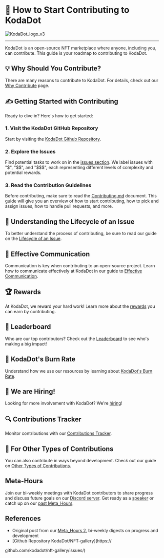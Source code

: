 # 🚀 How to Start Contributing to KodaDot

![KodaDot_logo_v3](/assets/koda-v3.png)

---

KodaDot is an open-source NFT marketplace where anyone, including you, can contribute. This guide is your roadmap to contributing to KodaDot. 

## 💡 Why Should You Contribute?

There are many reasons to contribute to KodaDot. For details, check out our [Why Contribute](/contributing/why-contribute) page.

## ✍️ Getting Started with Contributing

Ready to dive in? Here's how to get started:

### 1. Visit the KodaDot GitHub Repository

Start by visiting the [KodaDot Github Repository](https://github.com/kodadot).

### 2. Explore the Issues

Find potential tasks to work on in the [issues section](https://github.com/kodadot/nft-gallery/issues?q=is%3Aissue+is%3Aopen+label%3A%22good+first+issue%22). We label issues with "$", "$$", and "$$$", each representing different levels of complexity and potential rewards.

### 3. Read the Contribution Guidelines

Before contributing, make sure to read the [Contributing.md](https://github.com/kodadot/nft-gallery/blob/main/CONTRIBUTING.md) document. This guide will give you an overview of how to start contributing, how to pick and assign issues, how to handle pull requests, and more.

## 🔄 Understanding the Lifecycle of an Issue

To better understand the process of contributing, be sure to read our guide on the [Lifecycle of an Issue](/contributing/issue-lifecycle).

## 💬 Effective Communication

Communication is key when contributing to an open-source project. Learn how to communicate effectively at KodaDot in our guide to [Effective Communication](/contributing/effective-communication).

## 🏆 Rewards

At KodaDot, we reward your hard work! Learn more about the [rewards](/contributing/rewards) you can earn by contributing.

## 🥇 Leaderboard

Who are our top contributors? Check out the [Leaderboard](/contributing/leaderboard) to see who's making a big impact!

## 💸 KodaDot's Burn Rate

Understand how we use our resources by learning about [KodaDot's Burn Rate](/contributing/burn-rate).

## 📣 We are Hiring!

Looking for more involvement with KodaDot? We're [hiring](/contributing/hiring)! 

## 🔍 Contributions Tracker

Monitor contributions with our [Contributions Tracker](https://repo-tracker.com/r/gh/kodadot/nft-gallery).

## 🤝 For Other Types of Contributions

You can also contribute in ways beyond development. Check out our guide on [Other Types of Contributions](https://hello.kodadot.xyz/be-part-of-kodadot/kodadots-programs).

## Meta-Hours

Join our bi-weekly meetings with KodaDot contributors to share progress and discuss future goals on our [Discord server](https://discord.gg/kodadot). Get ready as a [speaker](meta-hours.md) or catch up on our [past Meta_Hours](https://github.com/kodadot/nft-gallery/discussions/categories/meta-hours).

## References
- Original post from our [Meta_Hours 2](https://github.com/kodadot/nft-gallery/discussions/1699), bi-weekly digests on progress and development
- [Github Repository KodaDot/NFT-gallery](https://

github.com/kodadot/nft-gallery/issues/)
